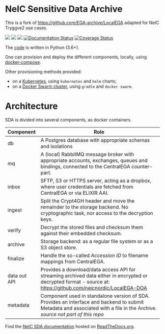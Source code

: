 # NeIC Sensitive Data Archive

This is a fork of https://github.com/EGA-archive/LocalEGA adapted for NeIC Tryggve2 use cases.

![](https://github.com/neicnordic/LocalEGA/workflows/Python%20unit%20tests/badge.svg)
![](https://github.com/neicnordic/LocalEGA/workflows/Python%20style%20check/badge.svg)
![](https://github.com/neicnordic/LocalEGA/workflows/Integration%20Tests/badge.svg)
[![Documentation Status](https://readthedocs.org/projects/neic-sda/badge/?version=latest)](https://neic-sda.readthedocs.io/en/latest/?badge=latest)
[![Coverage Status](https://coveralls.io/repos/github/neicnordic/LocalEGA/badge.svg?branch=HEAD)](https://coveralls.io/github/neicnordic/LocalEGA?branch=HEAD)

The [code](lega) is written in Python (3.6+).

One can provision and deploy the different components, locally, using [docker-compose](deploy).

Other provisioning methods provided:

* on a [Kubernetes](https://github.com/neicnordic/sda-helm/), using `kubernetes` and `helm` charts;
* on a [Docker Swarm cluster](https://github.com/neicnordic/LocalEGA-deploy-swarm), using `gradle` and `docker swarm`.

# Architecture

SDA is divided into several components, as docker containers.

| Component     | Role |
|---------------|------|
| db            | A Postgres database with appropriate schemas and isolations |
| mq            | A (local) RabbitMQ message broker with appropriate accounts, exchanges, queues and bindings, connected to the CentralEGA counter-part. |
| inbox         | SFTP, S3 or HTTPS server, acting as a dropbox, where user credentials are fetched from CentralEGA or via ELIXIR AAI. |
| ingest        | Split the Crypt4GH header and move the remainder to the storage backend. No cryptographic task, nor access to the decryption keys. |
| verify        | Decrypt the stored files and checksum them against their embedded checksum. |
| archive       | Storage backend: as a regular file system or as a S3 object store. |
| finalize      | Handle the so-called _Accession ID_ to filename mappings from CentralEGA. |
| data out API  | Provides a download/data access API for streaming archived data either in encrypted or decrypted format - source at: https://github.com/neicnordic/LocalEGA-DOA |
| metadata      | Component used in standalone version of SDA. Provides an interface and backend to submit Metadata and associated with a file in the Archive. _source not part of this repo_ |

Find the [NeIC SDA documentation](https://neic-sda.readthedocs.io) hosted on [ReadTheDocs.org](https://readthedocs.org/).

